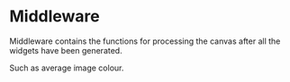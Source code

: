 # Middleware

Middleware contains the functions for processing the
canvas after all the widgets have been generated.

Such as average image colour.
